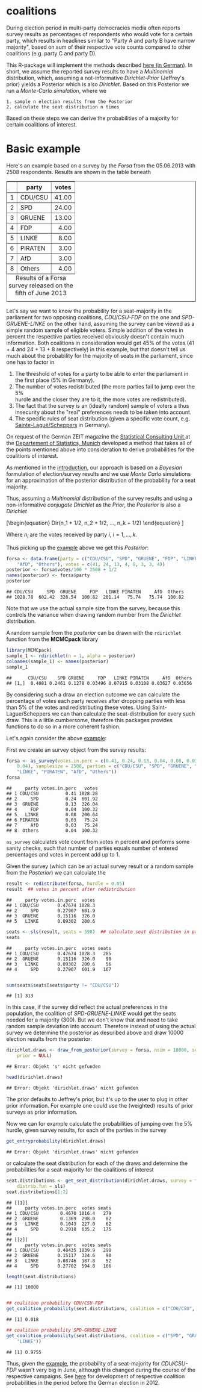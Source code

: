 





<a name="introduction">coalitions</a>
==========

During election period in multi-party democracies media often reports survey 
results as percentages of respondents who would vote for a certain party, 
which results in headlines similar to "Party A and party B have narrow majority", 
based on sum of their respective vote counts compared to other coalitions (e.g. 
party C and party D). 

This R-package will implement the methods described 
<a href= "http://www.stablab.stat.uni-muenchen.de/sites/files/wahlen.pdf)"> 
here (in German)</a>. 
In short, we assume the reported survey results to have a *Multinomial* distribution, 
which, assuming a not-informative *Dirichlet-Prior* (Jeffrey's prior) yields a 
Posterior which is also *Dirichlet*. Based on this Posterior we run a 
*Monte-Carlo simulation*, where we <br/>

    1. sample n election results from the Posterior
    2. calculate the seat distribution n times

Based on these steps we can derive the probabilities of a majority for certain 
coalitions of interest. <br/>



<a name="example">Basic example</a>
===

Here's an example based on a survey by the *Forsa* from the 05.06.2013 with 2508
respondents. Results are shown in the table beneath

<!-- html table generated in R 3.0.2 by xtable 1.7-1 package -->
<!-- Mon Dec 02 15:54:19 2013 -->
<TABLE border=1>
<CAPTION ALIGN="bottom"> Results of a Forsa survey released on the fifth 
	of June 2013 </CAPTION>
<TR> <TH>  </TH> <TH> party </TH> <TH> votes </TH>  </TR>
  <TR> <TD align="right"> 1 </TD> <TD> CDU/CSU </TD> <TD align="right"> 41.00 </TD> </TR>
  <TR> <TD align="right"> 2 </TD> <TD> SPD </TD> <TD align="right"> 24.00 </TD> </TR>
  <TR> <TD align="right"> 3 </TD> <TD> GRUENE </TD> <TD align="right"> 13.00 </TD> </TR>
  <TR> <TD align="right"> 4 </TD> <TD> FDP </TD> <TD align="right"> 4.00 </TD> </TR>
  <TR> <TD align="right"> 5 </TD> <TD> LINKE </TD> <TD align="right"> 8.00 </TD> </TR>
  <TR> <TD align="right"> 6 </TD> <TD> PIRATEN </TD> <TD align="right"> 3.00 </TD> </TR>
  <TR> <TD align="right"> 7 </TD> <TD> AfD </TD> <TD align="right"> 3.00 </TD> </TR>
  <TR> <TD align="right"> 8 </TD> <TD> Others </TD> <TD align="right"> 4.00 </TD> </TR>
   </TABLE>


Let's say we want to know the probability for a seat-majority in the parliament 
for two opposing coalitions, *CDU/CSU-FDP* on the one and *SPD-GRUENE-LINKE* on 
the other hand, assuming the survey can be viewed as a simple random sample of 
eligible voters. Simple addition of the votes in percent the respective parties 
received obviously doesn't contain much information. Both coalitions in consideration
would get 45% of the votes (41 + 4 and 24 + 13 + 8 respectively) in this example, 
but that doesn't tell us much about the probability for the majority of seats in 
the parliament, since one has to factor in <a name="issues"/>

1. The threshold of votes for a party to be able to enter the parliament in the 
first place (5% in Germany).
2. The number of votes redistributed (the more parties fail to jump over the 5% 	
	hurdle and the closer they are to it, the more votes are redistributed).
3. The fact that the survey is an (ideally random) sample of voters a thus 
	insecurity about the "real" preferences needs to be taken into account.
4. The specific rules of seat distribution (given a specific vote count, 
	e.g. <a href="http://www.wahlrecht.de/verfahren/stlague12.html" target="_blank">
	Sainte-Laguë/Scheppers</a> in Germany).


On request of the German ZEIT magazine the 
<a href="http://www.stablab.stat.uni-muenchen.de/index" target = "_blank">
Statistical Consulting Unit
</a> at the <a href="http://www.stat.uni-muenchen.de/index_e.html" target="_blank">
Departement of Statistics, Munich</a> developed a method that takes all of the points 
mentioned above into consideration to derive probabilities for the coalitions of 
interest.

As mentioned in the [introduction](#introduction), our approach is based on a 
*Bayesian* formulation of election/survey results and we use *Monte Carlo* 
simulations for an approximation of the posterior distribution of the probability 
for a seat majority.

Thus, assuming a *Multinomial* distribution of the survey results and using 
a non-informative *conjugate Dirichlet* as the *Prior*, the *Posterior* is also a 
*Dirichlet* 

\[\begin{equation}
    Dir(n_1 + 1/2, n_2 + 1/2, ..., n_k + 1/2)
\end{equation}
\]

Where $n_i$ are the votes received by party $i$, $i = 1,...,k$.

Thus picking up the [example](#example) above we get this *Posterior*:


```r
forsa <- data.frame(party = c("CDU/CSU", "SPD", "GRUENE", "FDP", "LINKE", "PIRATEN", 
    "AfD", "Others"), votes = c(41, 24, 13, 4, 8, 3, 3, 4))
posterior <- forsa$votes/100 * 2508 + 1/2
names(posterior) <- forsa$party
posterior
```

```
## CDU/CSU     SPD  GRUENE     FDP   LINKE PIRATEN     AfD  Others 
## 1028.78  602.42  326.54  100.82  201.14   75.74   75.74  100.82
```


Note that we use the actual sample size from the survey, because this controls the 
variance when drawing random number from the *Dirichlet* distribution.

A random sample from the *posterior* can be drawn with the 
`rdirichlet` function from the **MCMCpack** library


```r
library(MCMCpack)
sample_1 <- rdirichlet(n = 1, alpha = posterior)
colnames(sample_1) <- names(posterior)
sample_1
```

```
##      CDU/CSU    SPD GRUENE     FDP   LINKE PIRATEN     AfD  Others
## [1,]  0.4081 0.2461 0.1278 0.03496 0.07915 0.03108 0.03627 0.03656
```


By considering such a draw  an election outcome we can calculate the percentage of 
votes each party receives after dropping parties with less than 
5% of the votes and redistributing these votes. Using Saint-Lague/Scheppers we can 
than calculate the seat-distribution for every such draw. This is a little 
cumbersome, therefore this packages provides functions to do so in a more coherent 
fashion. 

Let's again consider the above [example](#example): 

First we create an survey object from the survey results: 


```r
forsa <- as_survey(votes.in.perc = c(0.41, 0.24, 0.13, 0.04, 0.08, 0.03, 0.03, 
    0.04), samplesize = 2508, parties = c("CDU/CSU", "SPD", "GRUENE", "FDP", 
    "LINKE", "PIRATEN", "AfD", "Others"))
forsa
```

```
##     party votes.in.perc   votes
## 1 CDU/CSU          0.41 1028.28
## 2     SPD          0.24  601.92
## 3  GRUENE          0.13  326.04
## 4     FDP          0.04  100.32
## 5   LINKE          0.08  200.64
## 6 PIRATEN          0.03   75.24
## 7     AfD          0.03   75.24
## 8  Others          0.04  100.32
```


`as_survey` calculates vote count from votes in percent and performs some 
sanity checks, such that number of parties equals number of entered percentages 
and votes in percent add up to $1$.

Given the survey (which can be an actual survey result or a random sample from 
the *Posterior*) we can calculate the 


```r
result <- redistribute(forsa, hurdle = 0.05)
result  ## votes in percent after redistribution
```

```
##     party votes.in.perc  votes
## 1 CDU/CSU       0.47674 1028.3
## 2     SPD       0.27907  601.9
## 3  GRUENE       0.15116  326.0
## 5   LINKE       0.09302  200.6
```

```r
seats <- sls(result, seats = 598)  ## calculate seat distribution in parliament via Sainte-Lague/Scheppers
seats
```

```
##     party votes.in.perc  votes seats
## 1 CDU/CSU       0.47674 1028.3   285
## 2  GRUENE       0.15116  326.0    90
## 3   LINKE       0.09302  200.6    56
## 4     SPD       0.27907  601.9   167
```

```r

sum(seats$seats[seats$party != "CDU/CSU"])
```

```
## [1] 313
```


In this case, if the survey did reflect the actual preferences in the population, the 
coalition of *SPD-GRUENE-LINKE* would get the seats needed for 
a majority (300). But we don't know that and need to take random sample deviation 
into account. Therefore instead of using the actual survey we determine the posterior 
as described above and draw 10000 election results from the posterior: 


```r
dirichlet.draws <- draw_from_posterior(survey = forsa, nsim = 10000, seed = 123, 
    prior = NULL)
```

```
## Error: Objekt 's' nicht gefunden
```

```r
head(dirichlet.draws)
```

```
## Error: Objekt 'dirichlet.draws' nicht gefunden
```


The prior defaults to Jeffrey's prior, but it's up to the user to plug in 
other prior information. For example one could use the (weighted) results of 
prior surveys as prior information. 

Now we can for example calculate the probabilities of jumping over the 5% hurdle, 
given survey results, for each of the parties in the survey


```r
get_entryprobability(dirichlet.draws)
```

```
## Error: Objekt 'dirichlet.draws' nicht gefunden
```


or calculate the seat distribution for each of the draws and determine the 
probabilities for a seat-majority for the coalitions of interest


```r
seat.distributions <- get_seat_distribution(dirichlet.draws, survey = forsa, 
    distrib.fun = sls)
seat.distributions[1:2]
```

```
## [[1]]
##     party votes.in.perc  votes seats
## 1 CDU/CSU        0.4670 1016.4   279
## 2  GRUENE        0.1369  298.0    82
## 3   LINKE        0.1043  227.0    62
## 4     SPD        0.2918  635.2   175
## 
## [[2]]
##     party votes.in.perc  votes seats
## 1 CDU/CSU       0.48435 1039.9   290
## 2  GRUENE       0.15117  324.6    90
## 3   LINKE       0.08746  187.8    52
## 4     SPD       0.27702  594.8   166
```

```r
length(seat.distributions)
```

```
## [1] 10000
```

```r

## coalition probability CDU/CSU-FDP
get_coalition_probability(seat.distributions, coalition = c("CDU/CSU", "FDP"))
```

```
## [1] 0.018
```

```r
## coalition probability SPD-GRUENE-LINKE
get_coalition_probability(seat.distributions, coalition = c("SPD", "GRUENE", 
    "LINKE"))
```

```
## [1] 0.9755
```


Thus, given the [example](#example), the probability of a seat-majority for 
*CDU/CSU-FDP* wasn't very big in June, although this changed during the course of 
the respective campaigns. See 
<a href="http://www.stablab.stat.uni-muenchen.de/Koalitionen2013" target="_blank">
here</a> for development of respective coalition probabilities in 
the period before the German election in 2012.
















